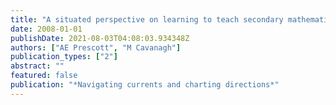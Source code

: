 ```yaml
---
title: "A situated perspective on learning to teach secondary mathematics"
date: 2008-01-01
publishDate: 2021-08-03T04:08:03.934348Z
authors: ["AE Prescott", "M Cavanagh"]
publication_types: ["2"]
abstract: ""
featured: false
publication: "*Navigating currents and charting directions*"
---
```


